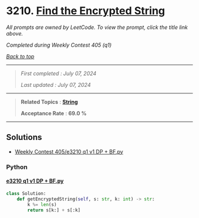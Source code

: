# 3210. [Find the Encrypted String](<https://leetcode.com/problems/find-the-encrypted-string>)

*All prompts are owned by LeetCode. To view the prompt, click the title link above.*

*Completed during Weekly Contest 405 (q1)*

*[Back to top](<../README.md>)*

------

> *First completed : July 07, 2024*
>
> *Last updated : July 07, 2024*

------

> **Related Topics** : **[String](<by_topic/String.md>)**
>
> **Acceptance Rate** : **69.0 %**

------

## Solutions

- [Weekly Contest 405/e3210 q1 v1 DP + BF.py](<../my-submissions/Weekly Contest 405/e3210 q1 v1 DP + BF.py>)
### Python
#### [e3210 q1 v1 DP + BF.py](<../my-submissions/Weekly Contest 405/e3210 q1 v1 DP + BF.py>)
```Python
class Solution:
    def getEncryptedString(self, s: str, k: int) -> str:
        k %= len(s)
        return s[k:] + s[:k]
```

